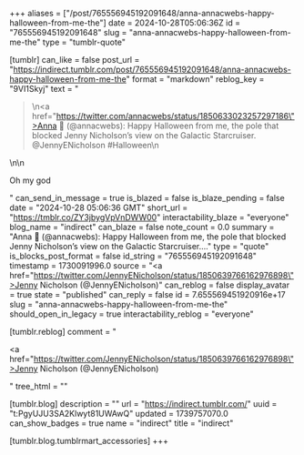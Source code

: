 +++
aliases = ["/post/765556945192091648/anna-annacwebs-happy-halloween-from-me-the"]
date = 2024-10-28T05:06:36Z
id = "765556945192091648"
slug = "anna-annacwebs-happy-halloween-from-me-the"
type = "tumblr-quote"

[tumblr]
can_like = false
post_url = "https://indirect.tumblr.com/post/765556945192091648/anna-annacwebs-happy-halloween-from-me-the"
format = "markdown"
reblog_key = "9VI1Skyj"
text = "<blockquote><p>\n<a href=\"https://twitter.com/annacwebs/status/1850633023257297186\">Anna 🌿 (@annacwebs)</a>: Happy Halloween from me, the pole that blocked Jenny Nicholson’s view on the Galactic Starcruiser. @JennyENicholson #Halloween\n</p></blockquote>\n\n<p>Oh my god</p>"
can_send_in_message = true
is_blazed = false
is_blaze_pending = false
date = "2024-10-28 05:06:36 GMT"
short_url = "https://tmblr.co/ZY3jbygVpVnDWW00"
interactability_blaze = "everyone"
blog_name = "indirect"
can_blaze = false
note_count = 0.0
summary = "Anna 🌿 (@annacwebs): Happy Halloween from me, the pole that blocked Jenny Nicholson’s view on the Galactic Starcruiser...."
type = "quote"
is_blocks_post_format = false
id_string = "765556945192091648"
timestamp = 1730091996.0
source = "<a href=\"https://twitter.com/JennyENicholson/status/1850639766162976898\">Jenny Nicholson (@JennyENicholson)</a>"
can_reblog = false
display_avatar = true
state = "published"
can_reply = false
id = 7.655569451920916e+17
slug = "anna-annacwebs-happy-halloween-from-me-the"
should_open_in_legacy = true
interactability_reblog = "everyone"

[tumblr.reblog]
comment = "<p><a href=\"https://twitter.com/JennyENicholson/status/1850639766162976898\">Jenny Nicholson (@JennyENicholson)</a></p>"
tree_html = ""

[tumblr.blog]
description = ""
url = "https://indirect.tumblr.com/"
uuid = "t:PgyUJU3SA2Klwyt81UWAwQ"
updated = 1739757070.0
can_show_badges = true
name = "indirect"
title = "indirect"

[tumblr.blog.tumblrmart_accessories]
+++

